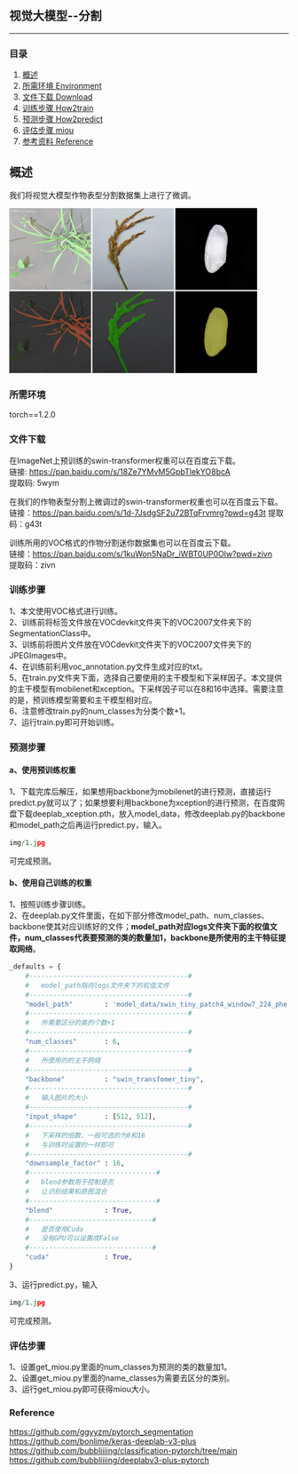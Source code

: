 ## 视觉大模型--分割
---

### 目录
1. [概述](#概述)
4. [所需环境 Environment](#所需环境)
5. [文件下载 Download](#文件下载)
6. [训练步骤 How2train](#训练步骤)
7. [预测步骤 How2predict](#预测步骤)
8. [评估步骤 miou](#评估步骤)
9. [参考资料 Reference](#Reference)

## 概述

我们将视觉大模型作物表型分割数据集上进行了微调。

<img src="assets/image-20230506115555906.png" alt="image-20230506115555906" style="zoom:50%;" />

### 所需环境
torch==1.2.0

### 文件下载
在ImageNet上预训练的swin-transformer权重可以在百度云下载。     
链接: https://pan.baidu.com/s/18Ze7YMvM5GpbTlekYO8bcA     
提取码: 5wym   

在我们的作物表型分割上微调过的swin-transformer权重也可以在百度云下载。   
链接：https://pan.baidu.com/s/1d-7JsdgSF2u72BTqFrvmrg?pwd=g43t 
提取码：g43t

训练所用的VOC格式的作物分割迷你数据集也可以在百度云下载。   
链接：https://pan.baidu.com/s/1kuWon5NaDr_iWBT0UP0Olw?pwd=zivn  
提取码：zivn  

### 训练步骤
1、本文使用VOC格式进行训练。  
2、训练前将标签文件放在VOCdevkit文件夹下的VOC2007文件夹下的SegmentationClass中。    
3、训练前将图片文件放在VOCdevkit文件夹下的VOC2007文件夹下的JPEGImages中。    
4、在训练前利用voc_annotation.py文件生成对应的txt。    
5、在train.py文件夹下面，选择自己要使用的主干模型和下采样因子。本文提供的主干模型有mobilenet和xception。下采样因子可以在8和16中选择。需要注意的是，预训练模型需要和主干模型相对应。   
6、注意修改train.py的num_classes为分类个数+1。    
7、运行train.py即可开始训练。  

### 预测步骤
#### a、使用预训练权重
1、下载完库后解压，如果想用backbone为mobilenet的进行预测，直接运行predict.py就可以了；如果想要利用backbone为xception的进行预测，在百度网盘下载deeplab_xception.pth，放入model_data，修改deeplab.py的backbone和model_path之后再运行predict.py，输入。  
```python
img/1.jpg
```
可完成预测。       

#### b、使用自己训练的权重
1、按照训练步骤训练。    
2、在deeplab.py文件里面，在如下部分修改model_path、num_classes、backbone使其对应训练好的文件；**model_path对应logs文件夹下面的权值文件，num_classes代表要预测的类的数量加1，backbone是所使用的主干特征提取网络**。    
```python
_defaults = {
    #----------------------------------------#
    #   model_path指向logs文件夹下的权值文件
    #----------------------------------------#
    "model_path"        : 'model_data/swin_tiny_patch4_window7_224_phe.enotype_segmentation.pth',
    #----------------------------------------#
    #   所需要区分的类的个数+1
    #----------------------------------------#
    "num_classes"       : 6,
    #----------------------------------------#
    #   所使用的的主干网络
    #----------------------------------------#
    "backbone"          : "swin_transfomer_tiny",
    #----------------------------------------#
    #   输入图片的大小
    #----------------------------------------#
    "input_shape"       : [512, 512],
    #----------------------------------------#
    #   下采样的倍数，一般可选的为8和16
    #   与训练时设置的一样即可
    #----------------------------------------#
    "downsample_factor" : 16,
    #--------------------------------#
    #   blend参数用于控制是否
    #   让识别结果和原图混合
    #--------------------------------#
    "blend"             : True,
    #-------------------------------#
    #   是否使用Cuda
    #   没有GPU可以设置成False
    #-------------------------------#
    "cuda"              : True,
}
```
3、运行predict.py，输入    
```python
img/1.jpg
```
可完成预测。    

### 评估步骤
1、设置get_miou.py里面的num_classes为预测的类的数量加1。  
2、设置get_miou.py里面的name_classes为需要去区分的类别。  
3、运行get_miou.py即可获得miou大小。  

### Reference
https://github.com/ggyyzm/pytorch_segmentation  
https://github.com/bonlime/keras-deeplab-v3-plus  
https://github.com/bubbliiiing/classification-pytorch/tree/main  
https://github.com/bubbliiiing/deeplabv3-plus-pytorch